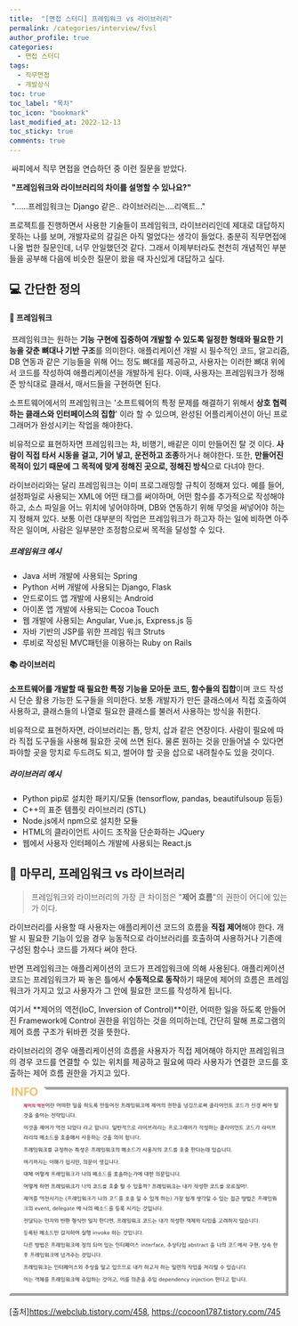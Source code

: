 ```yaml
---
title:  "[면접 스터디] 프레임워크 vs 라이브러리"
permalink: /categories/interview/fvsl
author_profile: true
categories:
  - 면접 스터디
tags:
  - 직무면접
  - 개발상식
toc: true
toc_label: "목차"
toc_icon: "bookmark"
last_modified_at: 2022-12-13
toc_sticky: true 
comments: true
---
```


​	싸피에서 직무 면접을 연습하던 중 이런 질문을 받았다. 

​	**"프레임워크와 라이브러리의 차이를 설명할 수 있나요?"**

​	"......프레임워크는 Django 같은.. 라이브러리는....리액트..."

 프로젝트를 진행하면서 사용한 기술들이 프레임워크, 라이브러리인데 제대로 대답하지 못하는 나를 보며, 개발자로의 갈길은 아직 멀었다는 생각이 들었다. 충분히 직무면접에 나올 법한 질문인데, 너무 안일했던것 같다. 그래서 이제부터라도 천천히 개념적인 부분들을 공부해 다음에 비슷한 질문이 왔을 때 자신있게 대답하고 싶다.



## **:computer: 간단한 정의**

#### **:ship: 프레임워크**


​	프레임워크는 원하는 **기능 구현에 집중하여 개발할 수 있도록 일정한 형태와 필요한 기능을 갖춘 뼈대나 기반 구조**를 의미한다. 애플리케이션 개발 시 필수적인 코드, 알고리즘, DB 연동과 같은 기능들을 위해 어느 정도 뼈대를 제공하고, 사용자는 이러한 뼈대 위에서 코드를 작성하여 애플리케이션을 개발하게 된다. 이때, 사용자는 프레임워크가 정해준 방식대로 클래서, 매서드들을 구현하면 된다. 

 소프트웨어에서의 프레임워크는 '소프트웨어의 특정 문제를 해결하기 위해서 **상호 협력하는 클래스와 인터페이스의 집합**' 이라 할 수 있으며, 완성된 어플리케이션이 아닌 프로그래머가 완성시키는 작업을 해야한다. 

 비유적으로 표현하자면 프레임워크는 차, 비행기, 배같은 이미 만들어진 탈 것 이다. **사람이 직접 타서 시동을 걸고, 기어 넣고, 운전하고 조종**하거나 해야한다. 또한, **만들어진 목적이 있기 때문에 그 목적에 맞게 정해진 곳으로, 정해진 방식**으로 다녀야 한다.

 라이브러리와는 달리 프레임워크는 이미 프로그래밍할 규칙이 정해져 있다. 
 예를 들어, 설정파일로 사용되는 XML에 어떤 태그를 써야하며, 어떤 함수를 추가적으로 작성해야하고, 소스 파일을 어느 위치에 넣어야하며, DB와 연동하기 위해 무엇을 써넣어야 하는지 정해져 있다. 
 보통 이런 대부분의 작업은 프레임워크가 하고자 하는 일에 비하면 아주 작은 일이며, 사람은 일부분만 조정함으로써 목적을 달성할 수 있다. 

##### 프레임워크 예시

- Java 서버 개발에 사용되는 Spring    
- Python 서버 개발에 사용되는 Django, Flask  
- 안드로이드 앱 개발에 사용되는 Android   
- 아이폰 앱 개발에 사용되는 Cocoa Touch   
- 웹 개발에 사용되는 Angular, Vue.js, Express.js 등  
- 자바 기반의 JSP를 위한 프레임 워크 Struts
- 루비로 작성된 MVC패턴을 이용하는 Ruby on Rails  



#### **📚 라이브러리**


 **소프트웨어를 개발할 때 필요한 특정 기능을 모아둔 코드, 함수들의 집합**이며 코드 작성 시 단순 활용 가능한 도구들을 의미한다. 보통 개발자가 만든 클래스에서 직접 호출하여 사용하고, 클래스들의 나열로 필요한 클래스를 불러서 사용하는 방식을 취한다.

 비유적으로 표현하자면, 라이브러리는 톱, 망치, 삽과 같은 연장이다.
 사람이 필요에 따라 직접 도구들을 사용해 필요한 곳에 쓰면 된다. 물론 원하는 것을 만들어낼 수 있다면 파야할 곳을 망치로 두드려도 되고, 썰어야 할 곳을 삽으로 내려칠수도 있을 것이다.

##### 라이브러리 예시

- Python pip로 설치한 패키지/모듈 (tensorflow, pandas, beautifulsoup 등등)
- C++의 표준 템플릿 라이브러리 (STL)
- Node.js에서 npm으로 설치한 모듈 
- HTML의 클라이언트 사이드 조작을 단순화하는 JQuery
- 웹에서 사용자 인터페이스 개발에 사용되는 React.js



## **👀 마무리, 프레임워크 vs 라이브러리**

> 프레임워크와 라이브러리의 가장 큰 차이점은 "**제어 흐름**"의 권한이 어디에 있는가 이다.

라이브러리를 사용할 때 사용자는 애플리케이션 코드의 흐름을 **직접 제어**해야 한다.
개발 시 필요한 기능이 있을 경우 능동적으로 라이브러리를 호출하여 사용하거나 기존에 구성된 함수나 코드를 가져다 써야 한다. 

반면 프레임워크는 애플리케이션의 코드가 프레임워크에 의해 사용된다.
애플리케이션 코드는 프레임워크가 짜 놓은 틀에서 **수동적으로 동작**하기 때문에 제어의 흐름은 프레임워크가 가지고 있고 사용자가 그 안에 필요한 코드를 작성하게 됩니다.

여기서 **제어의 역전(IoC, Inversion of Control)**이란,
어떠한 일을 하도록 만들어진 Framework에 Control 권한을 위임하는 것을 의미하는데, 
간단히 말해 프로그램의 제어 흐름 구조가 뒤바뀐 것을 뜻한다. 

라이브러리의 경우 애플리케이션의 흐름을 사용자가 직접 제어해야 하지만 프레임워크의 경우 코드를 연결할 수 있는 위치를 제공하고 필요에 따라 사용자가 연결한 코드를 호출하는 제어 흐름 권한을 가지고 있다.

![image-20221213163701153](/assets/images/image-20221213163701153.png)



[출처]https://webclub.tistory.com/458, https://cocoon1787.tistory.com/745